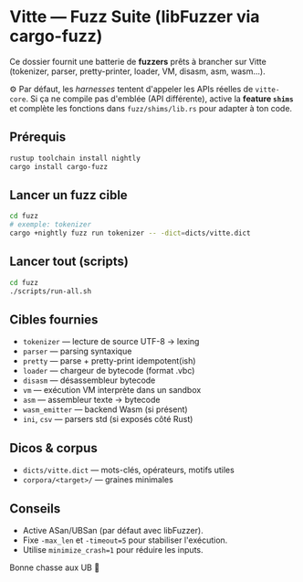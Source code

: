 # Vitte — Fuzz Suite (libFuzzer via cargo-fuzz)

Ce dossier fournit une batterie de **fuzzers** prêts à brancher sur Vitte (tokenizer, parser,
pretty-printer, loader, VM, disasm, asm, wasm…).

⚙️ Par défaut, les *harnesses* tentent d'appeler les APIs réelles de `vitte-core`.
Si ça ne compile pas d'emblée (API différente), active la **feature `shims`**
et complète les fonctions dans `fuzz/shims/lib.rs` pour adapter à ton code.

## Prérequis
```bash
rustup toolchain install nightly
cargo install cargo-fuzz
```

## Lancer un fuzz cible
```bash
cd fuzz
# exemple: tokenizer
cargo +nightly fuzz run tokenizer -- -dict=dicts/vitte.dict
```

## Lancer tout (scripts)
```bash
cd fuzz
./scripts/run-all.sh
```

## Cibles fournies
- `tokenizer` — lecture de source UTF-8 → lexing
- `parser` — parsing syntaxique
- `pretty` — parse + pretty-print idempotent(ish)
- `loader` — chargeur de bytecode (format .vbc)
- `disasm` — désassembleur bytecode
- `vm` — exécution VM interprète dans un sandbox
- `asm` — assembleur texte → bytecode
- `wasm_emitter` — backend Wasm (si présent)
- `ini`, `csv` — parsers std (si exposés côté Rust)

## Dicos & corpus
- `dicts/vitte.dict` — mots-clés, opérateurs, motifs utiles
- `corpora/<target>/` — graines minimales

## Conseils
- Active ASan/UBSan (par défaut avec libFuzzer).
- Fixe `-max_len` et `-timeout=5` pour stabiliser l'exécution.
- Utilise `minimize_crash=1` pour réduire les inputs.

Bonne chasse aux UB 🐛
